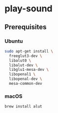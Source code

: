 # play-sound

## Prerequisites

### Ubuntu

```bash
sudo apt-get install \
  freeglut3-dev \
  libalut0 \
  libalut-dev \
  libglu1-mesa-dev \
  libopenal1 \
  libopenal-dev \
  mesa-common-dev
```

### macOS

```bash
brew install alut
```
